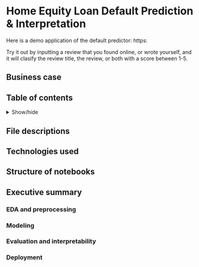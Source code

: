 # Home Equity Loan Default Prediction & Interpretation

Here is a demo application of the default predictor: https:

Try it out by inputting a review that you found online, or wrote yourself, and it will clasify the review title, the review, or both with a score between 1-5.

## Business case


## Table of contents

<details>
  <summary>Show/hide</summary>
  <br>
  
  1. [File descriptions](##file-descriptions)
  2. [Technologies used](##technologies-used)
  3. [Structure of notebooks](##structure-of-notebooks)
  4. [Executive summary](##executive-summary)<br>
      4.1 [EDA and preprocessing](###eda-and-preprocessing)<br>
      4.2 [Modeling](###modeling)<br>
      4.3 [Evaluation and interpretability](###evaluation-and-interpretability)<br>
      4.4 [Deployment](###deployment)
  
</details>


## File descriptions


## Technologies used


## Structure of notebooks


## Executive summary

### EDA and preprocessing

### Modeling

### Evaluation and interpretability

### Deployment
